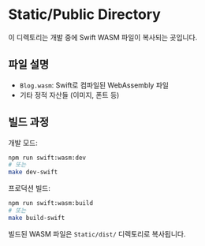 # Static/Public Directory

이 디렉토리는 개발 중에 Swift WASM 파일이 복사되는 곳입니다.

## 파일 설명

- `Blog.wasm`: Swift로 컴파일된 WebAssembly 파일
- 기타 정적 자산들 (이미지, 폰트 등)

## 빌드 과정

개발 모드:

```bash
npm run swift:wasm:dev
# 또는
make dev-swift
```

프로덕션 빌드:

```bash
npm run swift:wasm:build
# 또는
make build-swift
```

빌드된 WASM 파일은 `Static/dist/` 디렉토리로 복사됩니다.
